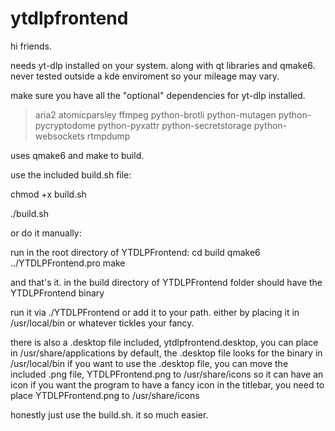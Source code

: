 # ytdlpfrontend

hi friends.

needs yt-dlp installed on your system. along with qt libraries and qmake6. never tested outside a kde enviroment so your mileage may vary.

make sure you have all the "optional" dependencies for yt-dlp installed.
>aria2
>atomicparsley
>ffmpeg
>python-brotli
>python-mutagen
>python-pycryptodome
>python-pyxattr
>python-secretstorage
>python-websockets
>rtmpdump

uses qmake6 and make to build.

use the included build.sh file:

chmod +x build.sh

./build.sh

or do it manually:

run in the root directory of YTDLPFrontend:
cd build
qmake6 ../YTDLPFrontend.pro
make

and that's it. in the build directory of YTDLPFrontend folder should have the YTDLPFrontend binary

run it via ./YTDLPFrontend or add it to your path. either by placing it in /usr/local/bin or whatever tickles your fancy.

there is also a .desktop file included, ytdlpfrontend.desktop, you can place in /usr/share/applications
by default, the .desktop file looks for the binary in /usr/local/bin
if you want to use the .desktop file, you can move the included .png file, YTDLPFrontend.png to /usr/share/icons so it can have an icon
if you want the program to have a fancy icon in the titlebar, you need to place YTDLPFrontend.png to /usr/share/icons

honestly just use the build.sh. it so much easier.

